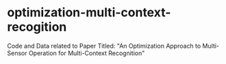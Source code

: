 # optimization-multi-context-recogition
Code and Data related to Paper Titled: "An Optimization Approach to Multi-Sensor Operation for Multi-Context  Recognition"
